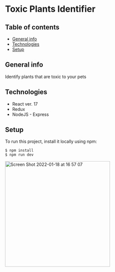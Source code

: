 # Toxic Plants Identifier


## Table of contents
* [General info](#general-info)
* [Technologies](#technologies)
* [Setup](#setup)

## General info
Identify plants that are toxic to your pets

## Technologies
* React ver. 17
* Redux 
* NodeJS - Express
	
## Setup
To run this project, install it locally using npm:

```
$ npm install
$ npm run dev
```

<img width="344" alt="Screen Shot 2022-01-18 at 16 57 07" src="https://user-images.githubusercontent.com/23533157/149961489-a573d260-4a94-47b9-b416-d121a28ec6c9.png">
